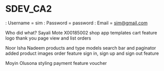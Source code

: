 # SDEV_CA2
: Username = sim
: Password = password
: Email = sim@gmail.com

Who did what?
Sayali Mote X00185002
  shop app templates
  cart feature
  logo
  thank you page
  view and list orders

Noor Isha Nadeem 
  products and type models
  search bar and paginator
  added product images
  order feature
  sign in, sign up and sign out feature

Moyin Olusona
  styling
  payment feature
  voucher
  


